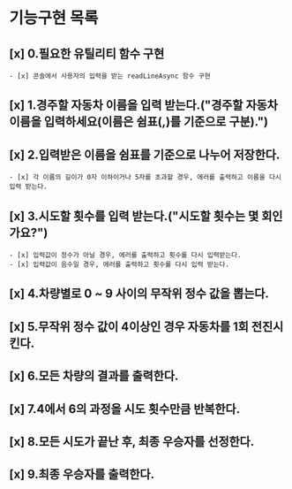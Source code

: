 # 기능구현 목록

## [x] 0.필요한 유틸리티 함수 구현
    - [x] 콘솔에서 사용자의 입력을 받는 readLineAsync 함수 구현 

## [x] 1.경주할 자동차 이름을 입력 받는다.("경주할 자동차 이름을 입력하세요(이름은 쉼표(,)를 기준으로 구분).")
## [x] 2.입력받은 이름을 쉼표를 기준으로 나누어 저장한다.
    - [x] 각 이름의 길이가 0자 이하이거나 5자를 초과할 경우, 에러를 출력하고 이름을 다시 입력 받는다.
## [x] 3.시도할 횟수를 입력 받는다.("시도할 횟수는 몇 회인가요?")
    - [x] 입력값이 정수가 아닐 경우, 에러를 출력하고 횟수를 다시 입력받는다.
    - [x] 입력값이 음수일 경우, 에러를 출력하고 횟수를 다시 입력 받는다.
## [x] 4.차량별로 0 ~ 9 사이의 무작위 정수 값을 뽑는다.
## [x] 5.무작위 정수 값이 4이상인 경우 자동차를 1회 전진시킨다.
## [x] 6.모든 차량의 결과를 출력한다.
## [x] 7.4에서 6의 과정을 시도 횟수만큼 반복한다.
## [x] 8.모든 시도가 끝난 후, 최종 우승자를 선정한다.
## [x] 9.최종 우승자를 출력한다.